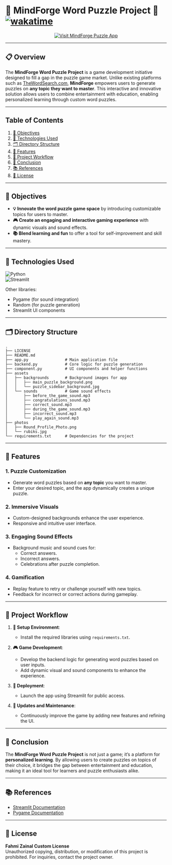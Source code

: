 # **🧩 MindForge Word Puzzle Project 🧠** [![wakatime](https://wakatime.com/badge/user/ae82a943-125e-489a-a656-e35fe84d587b/project/5dd7cb9b-6471-4470-8eb9-06f7f1faf53d.svg)](https://wakatime.com/badge/user/ae82a943-125e-489a-a656-e35fe84d587b/project/5dd7cb9b-6471-4470-8eb9-06f7f1faf53d)

<!-- Badge to Visit Project -->
<div align="center"> 
    <a href="https://mindforge-word-puzzle-game.streamlit.app/">
        <img src="https://img.shields.io/badge/Visit%20MindForge%20Puzzle%20App-brightgreen?style=for-the-badge&logo=streamlit" alt="Visit MindForge Puzzle App"/>
    </a>
</div>

---

## **📋 Overview**

The **MindForge Word Puzzle Project** is a game development initiative designed to fill a gap in the puzzle game market. Unlike existing platforms such as [TheWordSearch.com](https://thewordsearch.com/), **MindForge** empowers users to generate puzzles on **any topic they want to master**. This interactive and innovative solution allows users to combine entertainment with education, enabling personalized learning through custom word puzzles.

---

## **Table of Contents**

1. [🎯 Objectives](#-objectives)  
2. [🔧 Technologies Used](#-technologies-used)  
3. [🗂️ Directory Structure](#-directory-structure)  
4. [📁 Features](#-features)  
5. [🔄 Project Workflow](#-project-workflow)  
6. [🎉 Conclusion](#-conclusion)  
7. [📚 References](#-references)  
8. [📜 License](#-license)  

---

## **🎯 Objectives**

- **💡 Innovate the word puzzle game space** by introducing customizable topics for users to master.  
- **🎮 Create an engaging and interactive gaming experience** with dynamic visuals and sound effects.  
- **📚 Blend learning and fun** to offer a tool for self-improvement and skill mastery.  

---

## **🔧 Technologies Used**

![Python](https://img.shields.io/badge/python-3670A0?style=for-the-badge&logo=python&logoColor=ffdd54)  
![Streamlit](https://img.shields.io/badge/Streamlit-%23FF4B4B.svg?style=for-the-badge&logo=Streamlit&logoColor=white)  

Other libraries:
- Pygame (for sound integration)  
- Random (for puzzle generation)  
- Streamlit UI components  

---

## **🗂️ Directory Structure**

```plaintext
.
├── LICENSE
├── README.md
├── app.py                # Main application file
├── backend.py            # Core logic for puzzle generation
├── component.py          # UI components and helper functions
├── assets
│   ├── backgrounds       # Background images for app
│   │   ├── main_puzzle_background.png
│   │   └── puzzle_sidebar_background.jpg
│   └── sounds            # Game sound effects
│       ├── before_the_game_sound.mp3
│       ├── congratulations_sound.mp3
│       ├── correct_sound.mp3
│       ├── during_the_game_sound.mp3
│       ├── incorrect_sound.mp3
│       └── play_again_sound.mp3
├── photos
│   ├── Round_Profile_Photo.png
│   └── rubiks.jpg
└── requirements.txt      # Dependencies for the project
```

---

## **📁 Features**

### 1. **Puzzle Customization**
- Generate word puzzles based on **any topic** you want to master.
- Enter your desired topic, and the app dynamically creates a unique puzzle.

### 2. **Immersive Visuals**
- Custom-designed backgrounds enhance the user experience.  
- Responsive and intuitive user interface.

### 3. **Engaging Sound Effects**
- Background music and sound cues for:
  - Correct answers.
  - Incorrect answers.
  - Celebrations after puzzle completion.

### 4. **Gamification**
- Replay feature to retry or challenge yourself with new topics.  
- Feedback for incorrect or correct actions during gameplay.  

---

## **🔄 Project Workflow**

1. **📂 Setup Environment**:
   - Install the required libraries using `requirements.txt`.

2. **🎮 Game Development**:
   - Develop the backend logic for generating word puzzles based on user inputs.
   - Add dynamic visual and sound components to enhance the experience.

3. **🚀 Deployment**:
   - Launch the app using Streamlit for public access.

4. **🔧 Updates and Maintenance**:
   - Continuously improve the game by adding new features and refining the UI.

---

## **🎉 Conclusion**

The **MindForge Word Puzzle Project** is not just a game; it’s a platform for **personalized learning**. By allowing users to create puzzles on topics of their choice, it bridges the gap between entertainment and education, making it an ideal tool for learners and puzzle enthusiasts alike.

---

## **📚 References**

- [Streamlit Documentation](https://docs.streamlit.io/)  
- [Pygame Documentation](https://www.pygame.org/docs/)  

---

## **📜 License**

**Fahmi Zainal Custom License**  
Unauthorized copying, distribution, or modification of this project is prohibited. For inquiries, contact the project owner.